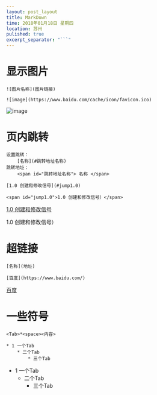 ```yaml
---
layout: post_layout
title: MarkDown
time: 2018年01月18日 星期四
location: 苏州
pulished: true
excerpt_separator: "```"
---
```


# 显示图片

```
![图片名称](图片链接)

![image](https://www.baidu.com/cache/icon/favicon.ico)
```

![image](https://www.baidu.com/cache/icon/favicon.ico)

# 页内跳转

```
设置跳转： 
    [名称](#跳转地址名称)
跳转地址： 
    <span id="跳转地址名称"> 名称 </span>

[1.0 创建和修改信号](#jump1.0)

<span id="jump1.0">1.0 创建和修改信号）</span>

```
[1.0 创建和修改信号](#jump1.0)

<span id="jump1.0">1.0 创建和修改信号）</span>

# 超链接

```
[名称](地址)

[百度](https://www.baidu.com/)

```
[百度](https://www.baidu.com/)

# 一些符号

```
<Tab>*<space><内容>

* 1 一个Tab
    * 二个Tab
        * 三个Tab
```

* 1 一个Tab
    * 二个Tab
        * 三个Tab
